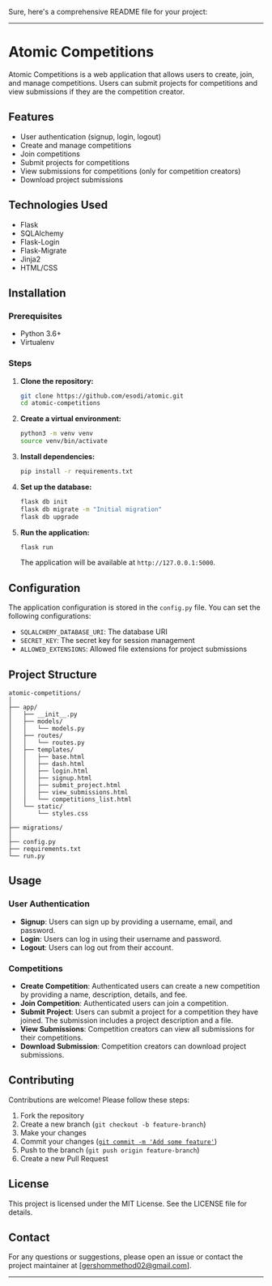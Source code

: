Sure, here's a comprehensive README file for your project:

---

# Atomic Competitions

Atomic Competitions is a web application that allows users to create, join, and manage competitions. Users can submit projects for competitions and view submissions if they are the competition creator.

## Features

- User authentication (signup, login, logout)
- Create and manage competitions
- Join competitions
- Submit projects for competitions
- View submissions for competitions (only for competition creators)
- Download project submissions

## Technologies Used

- Flask
- SQLAlchemy
- Flask-Login
- Flask-Migrate
- Jinja2
- HTML/CSS

## Installation

### Prerequisites

- Python 3.6+
- Virtualenv

### Steps

1. **Clone the repository:**

    ```bash
    git clone https://github.com/esodi/atomic.git
    cd atomic-competitions
    ```

2. **Create a virtual environment:**

    ```bash
    python3 -m venv venv
    source venv/bin/activate
    ```

3. **Install dependencies:**

    ```bash
    pip install -r requirements.txt
    ```

4. **Set up the database:**

    ```bash
    flask db init
    flask db migrate -m "Initial migration"
    flask db upgrade
    ```

5. **Run the application:**

    ```bash
    flask run
    ```

    The application will be available at `http://127.0.0.1:5000`.

## Configuration

The application configuration is stored in the `config.py` file. You can set the following configurations:

- `SQLALCHEMY_DATABASE_URI`: The database URI
- `SECRET_KEY`: The secret key for session management
- `ALLOWED_EXTENSIONS`: Allowed file extensions for project submissions

## Project Structure

```
atomic-competitions/
│
├── app/
│   ├── __init__.py
│   ├── models/
│   │   └── models.py
│   ├── routes/
│   │   └── routes.py
│   ├── templates/
│   │   ├── base.html
│   │   ├── dash.html
│   │   ├── login.html
│   │   ├── signup.html
│   │   ├── submit_project.html
│   │   ├── view_submissions.html
│   │   └── competitions_list.html
│   └── static/
│       └── styles.css
│
├── migrations/
│
├── config.py
├── requirements.txt
└── run.py
```

## Usage

### User Authentication

- **Signup**: Users can sign up by providing a username, email, and password.
- **Login**: Users can log in using their username and password.
- **Logout**: Users can log out from their account.

### Competitions

- **Create Competition**: Authenticated users can create a new competition by providing a name, description, details, and fee.
- **Join Competition**: Authenticated users can join a competition.
- **Submit Project**: Users can submit a project for a competition they have joined. The submission includes a project description and a file.
- **View Submissions**: Competition creators can view all submissions for their competitions.
- **Download Submission**: Competition creators can download project submissions.

## Contributing

Contributions are welcome! Please follow these steps:

1. Fork the repository
2. Create a new branch (`git checkout -b feature-branch`)
3. Make your changes
4. Commit your changes ([`git commit -m 'Add some feature'`](command:_github.copilot.openSymbolFromReferences?%5B%22%22%2C%5B%7B%22uri%22%3A%7B%22scheme%22%3A%22file%22%2C%22authority%22%3A%22%22%2C%22path%22%3A%22%2Fhome%2Fegao%2FDesktop%2Fatomic%2Fapp%2Froutes%2Froutes.py%22%2C%22query%22%3A%22%22%2C%22fragment%22%3A%22%22%7D%2C%22pos%22%3A%7B%22line%22%3A228%2C%22character%22%3A27%7D%7D%5D%2C%225a981019-9583-4bb6-8406-703d3f09fabc%22%5D "Go to definition"))
5. Push to the branch (`git push origin feature-branch`)
6. Create a new Pull Request

## License

This project is licensed under the MIT License. See the LICENSE file for details.

## Contact

For any questions or suggestions, please open an issue or contact the project maintainer at [gershommethod02@gmail.com].

---

